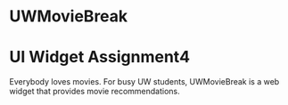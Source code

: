 UWMovieBreak
============

UI Widget Assignment4
============
Everybody loves movies. For busy UW students, UWMovieBreak is a web widget that provides movie recommendations.
